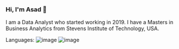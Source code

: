 ### Hi, I'm Asad 👋

I am a Data Analyst who started working in 2019. I have a Masters in Business Analytics from Stevens Institute of Technology, USA.

Languages:
![image](https://github.com/Asadsajid1997/AsadSajid1997/assets/126636246/70e34746-e9ce-4b6b-9a86-33bf8a8facb6) ![image](https://github.com/Asadsajid1997/AsadSajid1997/assets/126636246/953af3eb-c550-443d-942e-c740d5987d80)


<!--
**Asadsajid1997/AsadSajid1997** is a ✨ _special_ ✨ repository because its `README.md` (this file) appears on your GitHub profile.

Here are some ideas to get you started:

- 🔭 I’m currently working on ...
- 🌱 I’m currently learning ...
- 👯 I’m looking to collaborate on ...
- 🤔 I’m looking for help with ...
- 💬 Ask me about ...
- 📫 How to reach me: ...
- 😄 Pronouns: ...
- ⚡ Fun fact: ...
-->
